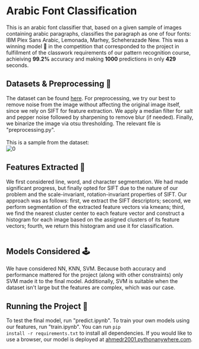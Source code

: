 # Arabic Font Classification
This is an arabic font classifier that, based on a given sample of images containing arabic paragraphs, classifies the paragraph as one of four fonts: IBM Plex Sans Arabic, Lemonada, Marhey, Scheherazade New. This was a winning model 🥇 in the competition that corresponded to the project in fulfillment of the classwork requirements of our pattern recognition course, achieiving <b>99.2%</b> accuracy and making <b>1000</b> predictions in only <b>429</b> seconds.

## Datasets & Preprocessing 💾 
The dataset can be found <a href="https://www.kaggle.com/datasets/breathemath/fonts-dataset-cmp">here</a>. For preprocessing, we try our best to remove noise from the image without affecting the original image itself, since we rely on SIFT for feature extraction. We apply a median filter for salt and pepper noise followed by sharpening to remove blur (if needed). Finally, we binarize the image via otsu thresholding. The relevant file is "preprocessing.py". <br> <br>
This is a sample from the dataset: <br>
![0](https://github.com/ahmedr2001/Arabic-Font-Classification/assets/77215230/bc211430-5d90-4b9a-a195-262ed2d5d36a)


## Features Extracted 🤳
We first considered line, word, and character segmentation. We had made significant progress, but finally opted for SIFT due to the nature of our problem and the scale-invariant, rotation-invariant properties of SIFT. Our approach was as follows: first, we extract the SIFT descriptors; second, we perform segmentation of the extracted feature vectors via kmeans; third, we find the nearest cluster center to each feature vector and construct a histogram for each image based on the assigned clusters of its feature vectors; fourth, we return this histogram and use it for classification. <br> <br>

## Models Considered 🕹️
We have considered NN, KNN, SVM. Because both accuracy and performance mattered for the project (along with other constraints) only SVM made it to the final model. Additionally, SVM is suitable when the dataset isn't large but the features are complex, which was our case. 

## Running the Project 🚀
To test the final model, run "predict.ipynb". To train your own models using our features, run "train.ipynb". You can run <code>pip install -r requirements.txt</code> to install all dependencies. If you would like to use a browser, our model is deployed at <a href="https://ahmedr2001.pythonanywhere.com">ahmedr2001.pythonanywhere.com</a>.
